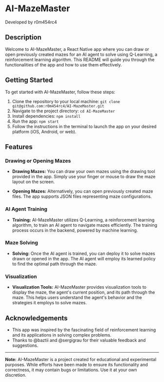 # AI-MazeMaster

Developed by r0m454rc4

## Description
Welcome to AI-MazeMaster, a React Native app where you can draw or open previously created mazes for an AI agent to solve using Q-Learning, a reinforcement learning algorithm. This README will guide you through the functionalities of the app and how to use them effectively.

## Getting Started

To get started with AI-MazeMaster, follow these steps:

1. Clone the repository to your local machine: `git clone git@github.com:r0m454rc4/AI-MazeMaster.git`
2. Navigate to the project directory: `cd AI-MazeMaster`
3. Install dependencies: `npm install`
4. Run the app: `npm start`
5. Follow the instructions in the terminal to launch the app on your desired platform (iOS, Android, or web).

## Features

### Drawing or Opening Mazes

- **Drawing Mazes:** You can draw your own mazes using the drawing tool provided in the app. Simply use your finger or mouse to draw the maze layout on the screen.

- **Opening Mazes:** Alternatively, you can open previously created maze files. The app supports JSON files representing maze configurations.

### AI Agent Training

- **Training:** AI-MazeMaster utilizes Q-Learning, a reinforcement learning algorithm, to train an AI agent to navigate mazes efficiently. The training process occurs in the backend, powered by machine learning.

### Maze Solving

- **Solving:** Once the AI agent is trained, you can deploy it to solve mazes drawn or opened in the app. The AI agent will employ its learned policy to find the optimal path through the maze.

### Visualization

- **Visualization Tools:** AI-MazeMaster provides visualization tools to display the maze, the agent's current position, and its path through the maze. This helps users understand the agent's behavior and the strategies it employs to solve mazes.

## Acknowledgements

- This app was inspired by the fascinating field of reinforcement learning and its applications in solving complex problems.
- Thanks to @baztii and @sergigrau for their valuable feedback and suggestions.

---

**Note:** AI-MazeMaster is a project created for educational and experimental purposes. While efforts have been made to ensure its functionality and correctness, it may contain bugs or limitations. Use it at your own discretion.